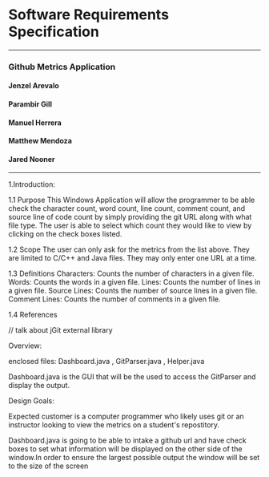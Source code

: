 # Software Requirements Specification

--- 

### Github Metrics Application


#### Jenzel Arevalo
#### Parambir Gill
#### Manuel Herrera
#### Matthew Mendoza
#### Jared Nooner



***

1.Introduction:

1.1 Purpose
    This Windows Application will allow the programmer to be able
    check the character count, word count, line count, comment
    count, and source line of code count by simply providing the
    git URL along with what file type.
    The user is able to select which count they would like to view
    by clicking on the check boxes listed.

1.2 Scope
    The user can only ask for the metrics from the list above. They are
    limited to C/C++ and Java files. They may only enter one URL at a time.

1.3 Definitions
    Characters: Counts the number of characters in a given file.
    Words: Counts the words in a given file.
    Lines: Counts the number of lines in a given file.
    Source Lines: Counts the number of source lines in a given file.
    Comment Lines: Counts the number of comments in a given file.


1.4 References

// talk about jGit external library


Overview:

enclosed files: Dashboard.java , GitParser.java , Helper.java

Dashboard.java is the GUI that will be the used to access the
GitParser and display the output.

Design Goals:

Expected customer is a computer programmer who likely uses git
or an instructor looking to view the metrics on a student's 
repostitory. 

Dashboard.java is going to be able to intake a github url and
have check boxes to set what information will be displayed on 
the other side of the window.In order to ensure the largest 
possible output the window will be set to the size of the screen
